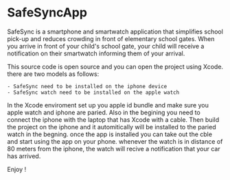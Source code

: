 # SafeSyncApp
SafeSync is a smartphone and smartwatch application that simplifies school pick-up and reduces crowding in front of elementary school gates. When you arrive in front of your child's school gate, your child will receive a notification on their smartwatch informing them of your arrival.


This source code is open source and you can open the project using Xcode. there are two models as follows:

    - SafeSync need to be installed on the iphone device
    - SafeSync watch need to be installed on the apple watch
    
 In the Xcode enviroment set up you apple id bundle and make sure you apple watch and iphone are paried. Also in the begining you need to connect the iphone with the laptop that has Xcode with a cable. Then  build the project on the iphone and it automitically will be installed to the paried watch in the begning. once the app is installed you can take out the cble and start using the app on your phone. whenever the watch is in distance of 80 meters from the iphone, the watch will recive a notification that your car has arrived.
 
 Enjoy ! 
 
